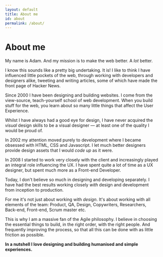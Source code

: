 ```yaml
---
layout: default
title: About me
id: about
permalink: /about/
---
```


# About me

My name is Adam. And my mission is to make the web better. A *lot* better.

I know this sounds like a pretty big undertaking. It is! I like to think I have influenced little pockets of the web, through working with developers and designers alike, tweeting and writing articles, some of which have made the front page of Hacker News.

Since 2000 I have been designing and building websites. I come from the view-source, teach-yourself school of web development. When you build stuff for the web, you learn about so many little things that affect the User Experience.

Whilst I have always had a good eye for design, I have never acquired the *visual* design skills to be a visual designer &mdash; at least one of the quality I would be proud of.

In 2002 my attention moved purely to development where I became obsessed with HTML, CSS and Javascript. I let much better designers provide design assets that I would *code up* as it were.

In 2008 I started to work very closely with the client and increasingly played an integral role influencing the UX. I have spent quite a lot of time as a UX designer, but spent much more as a Front-end Developer.

Today, I don't believe so much in designing and developing separately. I have had the best results working closely *with* design and development from inception to production.

For me it's not just about working with *design*. It's about working with all elements of the team: Product, QA, Design, Copywriters, Researchers, Back-end, Front-end, Scrum master etc.

This is why I am a massive fan of the Agile philosophy. I believe in choosing the essential things to build, in the right order, with the right people. And frequently improving the process, so that all this can be done with as little friction as possible.

**In a nutshell I love designing and building humanised and simple experiences.**